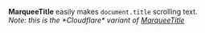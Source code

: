 **MarqueeTitle** easily makes `document.title` scrolling text.
<br>*Note: this is the \*Cloudflare\* variant of [MarqueeTitle](https://git.io/vQZbs)*
